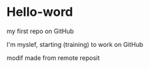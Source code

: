 # Hello-word
my first repo on GitHub

I'm myslef, starting (training) to work on GitHub

modif made from remote reposit
